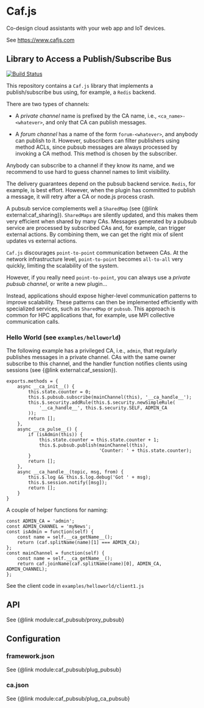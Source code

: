 # Caf.js

Co-design cloud assistants with your web app and IoT devices.

See https://www.cafjs.com

## Library to Access a Publish/Subscribe Bus

[![Build Status](https://travis-ci.org/cafjs/caf_pubsub.svg?branch=master)](https://travis-ci.org/cafjs/caf_pubsub)

This repository contains a `Caf.js` library that implements a publish/subscribe bus using, for example, a `Redis` backend.

There are two types of channels:

 * A *private channel* name is prefixed by the CA name, i.e., `<ca_name>-<whatever>`, and only that CA can publish messages.

 * A *forum channel* has a name of the form `forum-<whatever>`, and anybody can publish to it. However, subscribers can filter publishers using method ACLs, since pubsub messages are always processed by invoking a CA method. This method is chosen by the subscriber.

Anybody can subscribe to a channel if they know its name, and we recommend to use hard to guess channel names to limit visibility.

The delivery guarantees depend on the pubsub backend service. `Redis`, for example, is best effort. However, when the plugin has committed to publish a message, it will retry after a CA or node.js process crash.

A pubsub service complements well a `SharedMap` (see {@link external:caf_sharing}). `SharedMaps` are silently updated, and this makes them very efficient when shared by many CAs. Messages generated by a pubsub service are processed by subscribed CAs and, for example, can trigger external actions. By combining them, we can get the right mix of silent updates vs external actions.

`Caf.js` discourages `point-to-point` communication between CAs. At the network infrastructure level, `point-to-point` becomes `all-to-all` very quickly, limiting the scalability of the system.

However, if you really need `point-to-point`, you can always use a *private pubsub channel*, or write a new plugin...

Instead, applications should expose higher-level communication patterns to improve scalability. These patterns can then be implemented efficiently with specialized services, such as `SharedMap` or `pubsub`. This approach is common for HPC applications that, for example, use MPI collective communication calls.

### Hello World (see `examples/helloworld`)

The following example has a privileged CA, i.e., `admin`, that regularly publishes messages in a private channel. CAs with the same owner subscribe to this channel, and the handler function notifies clients using sessions (see {@link external:caf_session}).

```
exports.methods = {
    async __ca_init__() {
        this.state.counter = 0;
        this.$.pubsub.subscribe(mainChannel(this), '__ca_handle__');
        this.$.security.addRule(this.$.security.newSimpleRule(
            '__ca_handle__', this.$.security.SELF, ADMIN_CA
        ));
        return [];
    },
    async __ca_pulse__() {
        if (isAdmin(this)) {
            this.state.counter = this.state.counter + 1;
            this.$.pubsub.publish(mainChannel(this),
                                  'Counter: ' + this.state.counter);
        }
        return [];
    },
    async __ca_handle__(topic, msg, from) {
        this.$.log && this.$.log.debug('Got ' + msg);
        this.$.session.notify([msg]);
        return [];
    }
}
```

A couple of helper functions for naming:

```
const ADMIN_CA = 'admin';
const ADMIN_CHANNEL = 'myNews';
const isAdmin = function(self) {
    const name = self.__ca_getName__();
    return (caf.splitName(name)[1] === ADMIN_CA);
};
const mainChannel = function(self) {
    const name = self.__ca_getName__();
    return caf.joinName(caf.splitName(name)[0], ADMIN_CA, ADMIN_CHANNEL);
};
```

See the client code in `examples/helloworld/client1.js`

## API

See {@link module:caf_pubsub/proxy_pubsub}

## Configuration

### framework.json

See {@link module:caf_pubsub/plug_pubsub}

### ca.json

See {@link module:caf_pubsub/plug_ca_pubsub}
